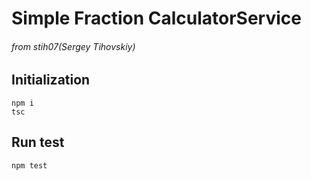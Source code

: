 # Simple Fraction CalculatorService
###### from stih07(Sergey Tihovskiy)
## Initialization
``` 
npm i
tsc
```
## Run test
```
npm test
```
